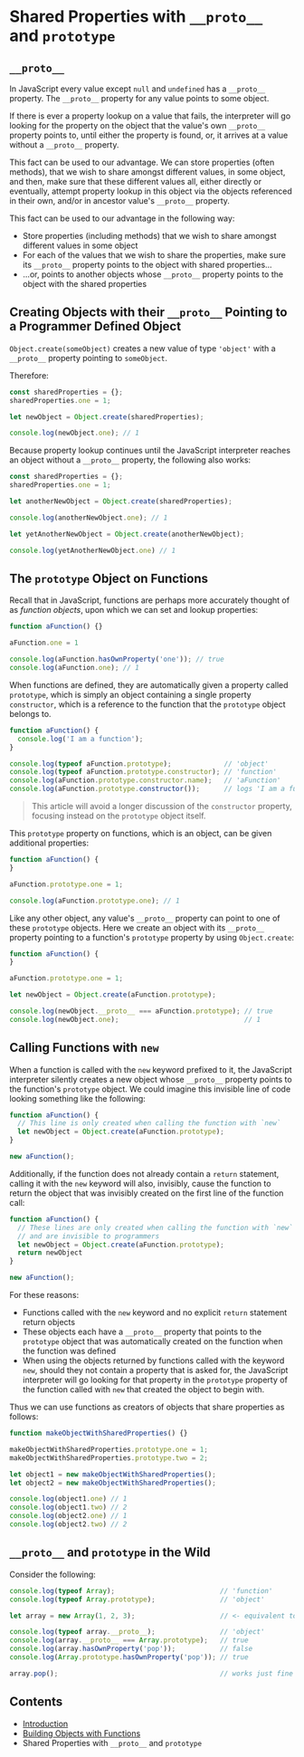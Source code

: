 # Shared Properties with `__proto__` and `prototype`

## `__proto__`

In JavaScript every value except `null` and `undefined` has a `__proto__` property. The `__proto__` property for any value points to some object.

If there is ever a property lookup on a value that fails, the interpreter will go looking for the property on the object that the value's own `__proto__` property points to, until either the property is found, or, it arrives at a value without a `__proto__` property.

This fact can be used to our advantage. We can store properties (often methods), that we wish to share amongst different values, in some object, and then, make sure that these different values all, either directly or eventually, attempt property lookup in this object via the objects referenced in their own, and/or in ancestor value's `__proto__` property.

This fact can be used to our advantage in the following way:

- Store properties (including methods) that we wish to share amongst different values in some object
- For each of the values that we wish to share the properties, make sure its `__proto__` property points to the object with shared properties...
- ...or, points to another objects whose `__proto__` property points to the object with the shared properties

## Creating Objects with their `__proto__` Pointing to a Programmer Defined Object

`Object.create(someObject)` creates a new value of type `'object'` with a `__proto__` property pointing to `someObject`.

Therefore:

```javascript
const sharedProperties = {};
sharedProperties.one = 1;

let newObject = Object.create(sharedProperties);

console.log(newObject.one); // 1
```

Because property lookup continues until the JavaScript interpreter reaches an object without a `__proto__` property, the following also works:

```javascript
const sharedProperties = {};
sharedProperties.one = 1;

let anotherNewObject = Object.create(sharedProperties);

console.log(anotherNewObject.one); // 1

let yetAnotherNewObject = Object.create(anotherNewObject);

console.log(yetAnotherNewObject.one) // 1
```

## The `prototype` Object on Functions

Recall that in JavaScript, functions are perhaps more accurately thought of as *function objects*, upon which we can set and lookup properties:

```javascript
function aFunction() {}

aFunction.one = 1

console.log(aFunction.hasOwnProperty('one')); // true
console.log(aFunction.one); // 1
```

When functions are defined, they are automatically given a property called `prototype`, which is simply an object containing a single property `constructor`, which is a reference to the function that the `prototype` object belongs to.

```javascript
function aFunction() {
  console.log('I am a function');
}

console.log(typeof aFunction.prototype);             // 'object'
console.log(typeof aFunction.prototype.constructor); // 'function'
console.log(aFunction.prototype.constructor.name);   // 'aFunction'
console.log(aFunction.prototype.constructor());      // logs 'I am a function'
```

>This article will avoid a longer discussion of the `constructor` property, focusing instead on the `prototype` object itself.

This `prototype` property on functions, which is an object, can be given additional properties:

```javascript
function aFunction() {
}

aFunction.prototype.one = 1;

console.log(aFunction.prototype.one); // 1
```

Like any other object, any value's `__proto__` property can point to one of these `prototype` objects. Here we create an object with its `__proto__` property pointing to a function's `prototype` property by using `Object.create`:

```javascript
function aFunction() {
}

aFunction.prototype.one = 1;

let newObject = Object.create(aFunction.prototype);

console.log(newObject.__proto__ === aFunction.prototype); // true
console.log(newObject.one);                               // 1
```

## Calling Functions with `new`

When a function is called with the `new` keyword prefixed to it, the JavaScript interpreter silently creates a new object whose `__proto__` property points to the function's `prototype` object. We could imagine this invisible line of code looking something like the following:

```javascript
function aFunction() {
  // This line is only created when calling the function with `new`
  let newObject = Object.create(aFunction.prototype);
}

new aFunction();
```

Additionally, if the function does not already contain a `return` statement, calling it with the `new` keyword will also, invisibly, cause the function to return the object that was invisibly created on the first line of the function call:


```javascript
function aFunction() {
  // These lines are only created when calling the function with `new`
  // and are invisible to programmers
  let newObject = Object.create(aFunction.prototype);
  return newObject
}

new aFunction();
```

For these reasons:

- Functions called with the `new` keyword and no explicit `return` statement return objects
- These objects each have a `__proto__` property that points to the `prototype` object that was automatically created on the function when the function was defined
- When using the objects returned by functions called with the keyword `new`, should they not contain a property that is asked for, the JavaScript interpreter will go looking for that property in the `prototype` property of the function called with `new` that created the object to begin with.

Thus we can use functions as creators of objects that share properties as follows:

```javascript
function makeObjectWithSharedProperties() {}

makeObjectWithSharedProperties.prototype.one = 1;
makeObjectWithSharedProperties.prototype.two = 2;

let object1 = new makeObjectWithSharedProperties();
let object2 = new makeObjectWithSharedProperties();

console.log(object1.one) // 1
console.log(object1.two) // 2
console.log(object2.one) // 1
console.log(object2.two) // 2
```

## `__proto__` and `prototype` in the Wild

Consider the following:

```javascript
console.log(typeof Array);                          // 'function'
console.log(typeof Array.prototype);                // 'object'

let array = new Array(1, 2, 3);                     // <- equivalent to `let array = [1, 2, 3]`

console.log(typeof array.__proto__);                // 'object'
console.log(array.__proto__ === Array.prototype);   // true
console.log(array.hasOwnProperty('pop'));           // false
console.log(Array.prototype.hasOwnProperty('pop')); // true

array.pop();                                        // works just fine
```

## Contents

- [Introduction](../README.md)
- [Building Objects with Functions](building_objects_with_functions.md)
- Shared Properties with `__proto__` and `prototype`
